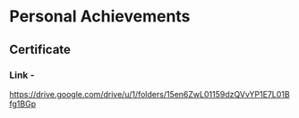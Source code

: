 # Personal Achievements  

## Certificate

### Link - 

https://drive.google.com/drive/u/1/folders/15en6ZwL01159dzQVvYP1E7L01Bfg1BGp
